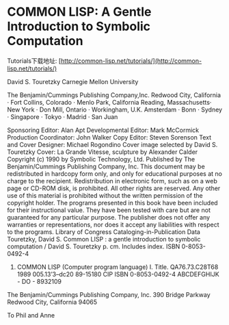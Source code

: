 COMMON LISP: A Gentle Introduction to Symbolic Computation
==

Tutorials下载地址: [http://common-lisp.net/tutorials/](http://common-lisp.net/tutorials/)







David S. Touretzky
Carnegie Mellon University

The Benjamin/Cummings Publishing Company,Inc.
Redwood City, California · Fort Collins, Colorado · Menlo Park, California
Reading, Massachusetts· New York · Don Mill, Ontario · Workingham, U.K.
Amsterdam · Bonn · Sydney · Singapore · Tokyo · Madrid · San Juan


Sponsoring Editor: Alan Apt
Developmental Editor: Mark McCormick
Production Coordinator: John Walker
Copy Editor: Steven Sorenson
Text and Cover Designer: Michael Rogondino
Cover image selected by David S. Touretzky
Cover: La Grande Vitesse, sculpture by Alexander Calder
Copyright (c) 1990 by Symbolic Technology, Ltd.
Published by The Benjamin/Cummings Publishing Company, Inc.
This document may be redistributed in hardcopy form only, and only for
educational purposes at no charge to the recipient. Redistribution in
electronic form, such as on a web page or CD-ROM disk, is prohibited.
All other rights are reserved. Any other use of this material is prohibited
without the written permission of the copyright holder.
The programs presented in this book have been included for their
instructional value. They have been tested with care but are not
guaranteed for any particular purpose. The publisher does not offer any
warranties or representations, nor does it accept any liabilities with
respect to the programs.
Library of Congress Cataloging-in-Publication Data
Touretzky, David S.
Common LISP : a gentle introduction to symbolic computation /
David S. Touretzky
p. cm.
Includes index.
ISBN 0-8053-0492-4
1. COMMON LISP (Computer program language) I. Title.
QA76.73.C28T68 1989
005.13’3–dc20 89-15180
CIP
ISBN 0-8053-0492-4
ABCDEFGHIJK - DO - 8932109

The Benjamin/Cummings Publishing Company, Inc.
390 Bridge Parkway
Redwood City, California 94065








To Phil and Anne









